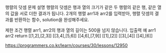 행렬의 덧셈
문제 설명
행렬의 덧셈은 행과 열의 크기가 같은 두 행렬의 같은 행, 같은 열의 값을 서로 더한 결과가 됩니다. 2개의 행렬 arr1과 arr2를 입력받아, 행렬 덧셈의 결과를 반환하는 함수, solution을 완성해주세요.

제한 조건
행렬 arr1, arr2의 행과 열의 길이는 500을 넘지 않습니다.
입출력 예
arr1 arr2 return
[[1,2],[2,3]] [[3,4],[5,6]] [[4,6],[7,9]]
[[1],[2]] [[3],[4]] [[4],[6]]

https://programmers.co.kr/learn/courses/30/lessons/12950
